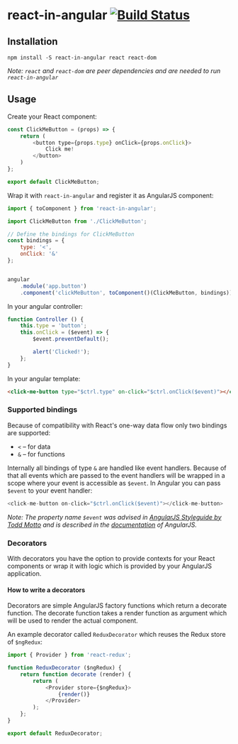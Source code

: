 # react-in-angular [![Build Status](https://travis-ci.org/truffls/react-in-angular.svg?branch=master)](https://travis-ci.org/truffls/react-in-angular)

## Installation

```
npm install -S react-in-angular react react-dom
```

_Note: `react` and `react-dom` are peer dependencies and are needed to run `react-in-angular`_

## Usage

Create your React component:
```js
const ClickMeButton = (props) => {
    return (
        <button type={props.type} onClick={props.onClick}>
            Click me!
        </button>
    )
};

export default ClickMeButton;
```

Wrap it with `react-in-angular` and register it as AngularJS component:
```js
import { toComponent } from 'react-in-angular';

import ClickMeButton from './ClickMeButton';

// Define the bindings for ClickMeButton
const bindings = {
    type: '<',
    onClick: '&'
};


angular
    .module('app.button')
    .component('clickMeButton', toComponent()(ClickMeButton, bindings));

```

In your angular controller:
```js
function Controller () {
    this.type = 'button';
    this.onClick = ($event) => {
        $event.preventDefault();

        alert('Clicked!');
    };
}
```

In your angular template:
```html
<click-me-button type="$ctrl.type" on-click="$ctrl.onClick($event)"></click-me-button>
```

### Supported bindings

Because of compatibility with React's one-way data flow only two bindings are supported:
 * `<` &ndash; for data
 * `&` &ndash; for functions

Internally all bindings of type `&` are handled like event handlers. Because of that all events which are passed to the event handlers will be wrapped in a scope where your event is accessible as `$event`. In Angular you can pass `$event` to your event handler:

```js
<click-me-button on-click="$ctrl.onClick($event)"></click-me-button>
```

_Note: The property name `$event` was advised in [AngularJS Styleguide by Todd Motto](https://github.com/toddmotto/angularjs-styleguide#one-way-dataflow-and-events) and is described in the [documentation](https://docs.angularjs.org/guide/expression#-event-) of AngularJS._

### Decorators

With decorators you have the option to provide contexts for your React components or wrap it with logic which is provided by your AngularJS application.

#### How to write a decorators

Decorators are simple AngularJS factory functions which return a decorate function. The decorate function takes a render function as argument which will be used to render the actual component.

An example decorator called `ReduxDecorator` which reuses the Redux store of `$ngRedux`:
```js
import { Provider } from 'react-redux';

function ReduxDecorator ($ngRedux) {
    return function decorate (render) {
        return (
            <Provider store={$ngRedux}>
                {render()}
            </Provider>
        );
    };
}

export default ReduxDecorator;
```

